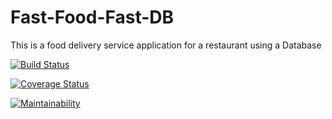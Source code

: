 # Fast-Food-Fast-DB
This is a food delivery service application for a restaurant using a Database 

[![Build Status](https://travis-ci.org/celestemiriams/Fast-Food-Fast-DB.svg?branch=develop)](https://travis-ci.org/celestemiriams/Fast-Food-Fast-DB)

[![Coverage Status](https://coveralls.io/repos/github/celestemiriams/Fast-Food-Fast-DB/badge.svg?branch=develop)](https://coveralls.io/github/celestemiriams/Fast-Food-Fast-DB?branch=develop)

[![Maintainability](https://api.codeclimate.com/v1/badges/5ebd2e38383ea8d65fc0/maintainability)](https://codeclimate.com/github/celestemiriams/Fast-Food-Fast-DB/maintainability)

